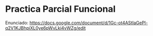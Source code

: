 # Practica Parcial Funcional

Enunciado:
https://docs.google.com/document/d/1Gc-ot4AStIaGePl-q2V1KJBhpiXL0ye6pWvLki4vWZg/edit
